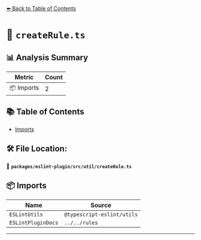 [⬅️ Back to Table of Contents](../../../../index.md)

# 📄 `createRule.ts`

## 📊 Analysis Summary

| Metric | Count |
|--------|-------|
| 📦 Imports | 2 |

## 📚 Table of Contents

- [Imports](#imports)

## 🛠️ File Location:
📂 **`packages/eslint-plugin/src/util/createRule.ts`**

## 📦 Imports

| Name | Source |
|------|--------|
| `ESLintUtils` | `@typescript-eslint/utils` |
| `ESLintPluginDocs` | `../../rules` |


---